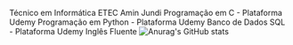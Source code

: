 Técnico em Informática ETEC Amin Jundi
Programação em C - Plataforma Udemy
Programação em Python - Plataforma Udemy
Banco de Dados SQL - Plataforma Udemy
Inglês Fluente
![Anurag's GitHub stats](https://github-readme-stats.vercel.app/api?username=JiqueGR&show_icons=true&theme=radical)
